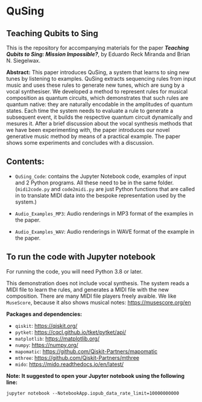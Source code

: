 # QuSing
## Teaching Qubits to Sing

This is the repository for accompanying materials for the paper ***Teaching Qubits to Sing: Mission Impossible?***, by Eduardo Reck Miranda and Brian N. Siegelwax.

**Abstract:** This paper introduces QuSing, a system that learns to sing new tunes by listening to examples.
QuSing extracts sequencing rules from input music and uses these rules to generate
new tunes, which are sung by a vocal synthesiser. We developed a method to represent
rules for musical composition as quantum circuits, which demonstrates that such rules are
quantum native: they are naturally encodable in the amplitudes of quantum states. Each
time the system needs to evaluate a rule to generate a subsequent event, it builds the respective
quantum circuit dynamically and mesures it. After a brief discussion about the vocal
synthesis methods that we have been experimenting with, the paper introduces our novel
generative music method by means of a practical example. The paper shows some experiments
and concludes with a discussion.

## Contents:
* `QuSing_Code`: contains the Jupyter Notebook code, examples of input and 2 Python programs. All these need to be in the same folder. (`midi2code.py` and `code2midi.py` are just Python functions that are called in to translate MIDI data into the bespoke representation used by the system.)

* `Audio_Examples_MP3`: Audio renderings in MP3 format of the examples in the paper.

* `Audio_Examples_WAV`: Audio renderings in WAVE format of the example in the paper.

## To run the code with Jupyter notebook
For running the code, you will need Python 3.8 or later.

This demonstration does not include vocal synthesis. The system reads a MIDI file to learn the rules, and generates a MIDI file with the new composition. There are many MIDI file players freely avaible. We like `MuseScore`, because it also shows musical notes:  https://musescore.org/en

**Packages and dependencies:**

* `qiskit`: https://qiskit.org/
* `pytket`: https://cqcl.github.io/tket/pytket/api/
* `matplotlib`: https://matplotlib.org/
* `numpy`: https://numpy.org/
* `mapomatic`: https://github.com/Qiskit-Partners/mapomatic
* `mthree`: https://github.com/Qiskit-Partners/mthree
* `mido`: https://mido.readthedocs.io/en/latest/

**Note: It suggested to open your Jupyter notebook using the following line:**

`jupyter notebook --NotebookApp.iopub_data_rate_limit=10000000000`
